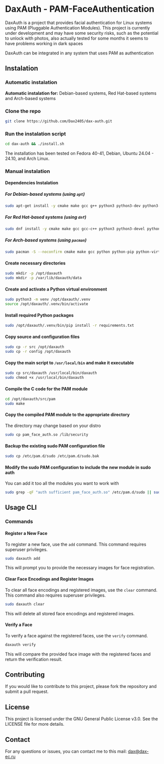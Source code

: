 # DaxAuth - PAM-FaceAuthentication

DaxAuth is a project that provides facial authentication for Linux systems using PAM (Pluggable Authentication Modules). This project is currently under development and may have some security risks, such as the potential to unlock with photos, also actually tested for some months it seems to have problems working in dark spaces

DaxAuth can be integrated in any system that uses PAM as authentication

## Instalation

### Automatic instalation

**Automatic instalation for:** Debian-based systems, Red Hat-based systems and Arch-based systems
### Clone the repo
```sh
git clone https://github.com/Dax2405/dax-auth.git
```
### Run the instalation script
```sh
cd dax-auth && ./install.sh
```
 The installation has been tested on Fedora 40-41, Debian, Ubuntu 24.04 - 24.10, and Arch Linux.

### Manual instalation

#### Dependencies Instalation

##### For Debian-based systems (using `apt`)

```sh
sudo apt-get install -y cmake make gcc g++ python3 python3-dev python3-pip python3-venv libpam0g-dev
```

##### For Red Hat-based systems (using `dnf`)

```sh
sudo dnf install -y cmake make gcc gcc-c++ python3 python3-devel python3-pip pam-devel
```

##### For Arch-based systems (using `pacman`)

```sh
sudo pacman -S --noconfirm cmake make gcc python python-pip python-virtualenv pam
```


#### Create necessary directories

```sh
sudo mkdir -p /opt/daxauth
sudo mkdir -p /var/lib/daxauth/data
```

#### Create and activate a Python virtual environment

```sh
sudo python3 -m venv /opt/daxauth/.venv
source /opt/daxauth/.venv/bin/activate
```

#### Install required Python packages

```sh
sudo /opt/daxauth/.venv/bin/pip install -r requirements.txt
```

#### Copy source and configuration files

```sh
sudo cp -r src /opt/daxauth
sudo cp -r config /opt/daxauth
```

#### Copy the main script to `/usr/local/bin` and make it executable

```sh
sudo cp src/daxauth /usr/local/bin/daxauth
sudo chmod +x /usr/local/bin/daxauth
```

#### Compile the C code for the PAM module

```sh
cd /opt/daxauth/src/pam
sudo make
```

#### Copy the compiled PAM module to the appropriate directory

The directory may change based on your distro

```sh
sudo cp pam_face_auth.so /lib/security
```

#### Backup the existing sudo PAM configuration file

```sh
sudo cp /etc/pam.d/sudo /etc/pam.d/sudo.bak
```

#### Modify the sudo PAM configuration to include the new module in sudo auth

You can add it too all the modules you want to work with

```sh
sudo grep -qF "auth sufficient pam_face_auth.so" /etc/pam.d/sudo || sudo sed -i '1a auth sufficient pam_face_auth.so' /etc/pam.d/sudo
```

## Usage CLI

### Commands

#### Register a New Face
To register a new face, use the `add` command. This command requires superuser privileges.
```sh
sudo daxauth add
```
This will prompt you to provide the necessary images for face registration.

#### Clear Face Encodings and Register Images
To clear all face encodings and registered images, use the `clear` command. This command also requires superuser privileges.
```sh
sudo daxauth clear
```
This will delete all stored face encodings and registered images.

#### Verify a Face
To verify a face against the registered faces, use the `verify` command.
```sh
daxauth verify
```
This will compare the provided face image with the registered faces and return the verification result.




## Contributing
If you would like to contribute to this project, please fork the repository and submit a pull request.

## License
This project is licensed under the GNU General Public License v3.0. See the LICENSE file for more details.

## Contact
For any questions or issues, you can contact me to this mail:
 dax@dax-ec.ru
